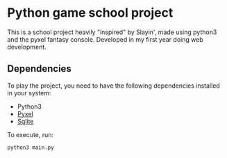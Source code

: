 # Python game school project
This is a school project heavily "inspired" by Slayin',
made using python3 and the pyxel fantasy console.
Developed in my first year doing web development.

## Dependencies
To play the project, you need to have the following dependencies installed in your system:
- Python3
- [Pyxel](https://github.com/kitao/pyxel)
- [Sqlite](https://sqlite.org/)

To execute, run:

```
python3 main.py
```
